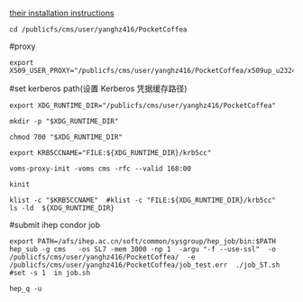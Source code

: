 
[their installation instructions](http://afsapply.ihep.ac.cn/cchelp/zh/local-cluster/jobs/HTCondor/)
```
cd /publicfs/cms/user/yanghz416/PocketCoffea
```
#proxy
```
export X509_USER_PROXY="/publicfs/cms/user/yanghz416/PocketCoffea/x509up_u23240"
```
#set kerberos path(设置 Kerberos 凭据缓存路径)
```
export XDG_RUNTIME_DIR="/publicfs/cms/user/yanghz416/PocketCoffea"

mkdir -p "$XDG_RUNTIME_DIR"

chmod 700 "$XDG_RUNTIME_DIR"

export KRB5CCNAME="FILE:${XDG_RUNTIME_DIR}/krb5cc"

voms-proxy-init -voms cms -rfc --valid 168:00

kinit

klist -c "$KRB5CCNAME"  #klist -c "FILE:${XDG_RUNTIME_DIR}/krb5cc"
ls -ld  ${XDG_RUNTIME_DIR}
```
#submit ihep condor job
```
export PATH=/afs/ihep.ac.cn/soft/common/sysgroup/hep_job/bin:$PATH
hep_sub -g cms   -os SL7 -mem 3000 -np 1  -argu "-f --use-ssl"  -o /publicfs/cms/user/yanghz416/PocketCoffea/  -e /publicfs/cms/user/yanghz416/PocketCoffea/job_test.err  ./job_ST.sh  #set -s 1  in job.sh

hep_q -u
```
